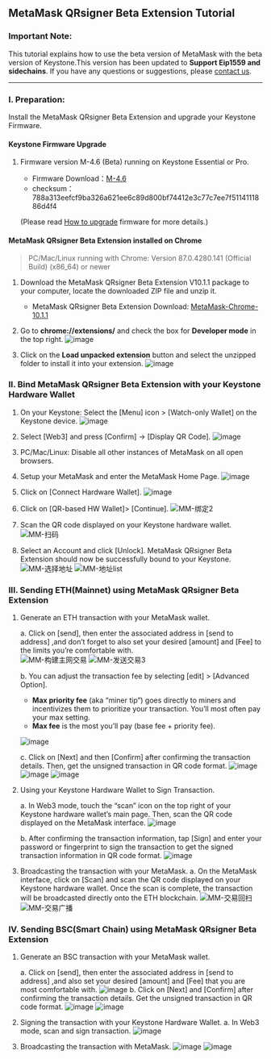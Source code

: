 ## MetaMask QRsigner Beta Extension Tutorial

### Important Note:
This tutorial explains how to use the beta version of MetaMask with the beta version of Keystone.This version has been updated to **Support Eip1559 and sidechains**. If you have any questions or suggestions, please [contact us](https://keystonewallet.atlassian.net/servicedesk/customer/portal/1).


----

### I. Preparation: 

Install the MetaMask QRsigner Beta Extension and upgrade your Keystone Firmware.


#### Keystone Firmware Upgrade

1. Firmware version M-4.6 (Beta) running on Keystone Essential or Pro. 

   *  Firmware Download：[M-4.6](https://github.com/KeystoneHQ/metamask-extension/releases/download/V10.1.1/M-4.6.zip)
   * checksum：788a313eefcf9ba326a621ee6c89d800bf74412e3c77c7ee7f5114111886d4f4
  
    (Please read [How to upgrade](https://support.keyst.one/getting-started/firmware-upgrading) firmware for more details.)
#### MetaMask QRsigner Beta Extension installed on Chrome

> PC/Mac/Linux running with Chrome: Version 87.0.4280.141 (Official Build) (x86_64) or newer

1. Download the MetaMask QRsigner Beta Extension V10.1.1 package  to your computer, locate the downloaded ZIP file and unzip it.

     * MetaMask QRsigner Beta Extension Download: [MetaMask-Chrome-10.1.1](https://github.com/KeystoneHQ/metamask-extension/releases/download/V10.1.1/metamask-chrome-10.1.1.zip)

2. Go to **chrome://extensions/** and check the box for **Developer mode** in the top right.
![image](https://user-images.githubusercontent.com/37337093/137884326-96966585-6bbd-4d68-a26a-77ddd04ef513.png)
   
3. Click on the **Load unpacked extension** button and select the unzipped folder to install it into your extension.
![image](https://user-images.githubusercontent.com/37337093/137884612-36c797c4-5c3f-4024-8d10-19bf7fc06eff.png)


### II. Bind MetaMask QRsigner Beta Extension with your Keystone Hardware Wallet

1. On your Keystone: Select the [Menu] icon > [Watch-only Wallet] on the Keystone device.
![image](https://user-images.githubusercontent.com/37337093/137866622-ea80feee-bc8b-4d48-8f0c-b07caece8253.png)


2. Select [Web3]  and press [Confirm] -> [Display QR Code].
![image](https://user-images.githubusercontent.com/37337093/137866654-286a8c33-ef1c-4a20-8303-c842af1ee256.png)

3. PC/Mac/Linux: Disable all other instances of MetaMask on all open browsers.

4. Setup your MetaMask and enter the MetaMask Home Page.
![image](https://user-images.githubusercontent.com/37337093/137855559-176dd807-f198-488f-acc3-b102da4ff59e.png)

5. Click on [Connect Hardware Wallet].
![image](https://user-images.githubusercontent.com/37337093/137855581-68b72748-52bd-4b46-91c4-4f33c0781a4f.png)

6. Click on [QR-based HW Wallet]> [Continue].
![MM-绑定2](https://user-images.githubusercontent.com/37337093/137877291-5759941f-20ea-44d2-8874-b0344619c592.jpg)


7. Scan the QR code displayed on your Keystone hardware wallet.
![MM-扫码](https://user-images.githubusercontent.com/37337093/137877088-4650a393-ce5c-407b-9d7c-c358bd7eaffa.jpg)


8. Select an Account and click [Unlock]. MetaMask QRsigner Beta Extension should now be successfully bound to your Keystone.
![MM-选择地址](https://user-images.githubusercontent.com/37337093/137877698-f0cd1955-677c-4139-b74f-727bee1782d0.jpg)
![MM-地址list](https://user-images.githubusercontent.com/37337093/137877689-25cc160f-3b64-47c5-8d9c-54d5c233504f.jpg)

### III. Sending ETH(Mainnet) using MetaMask QRsigner Beta Extension

1. Generate an ETH transaction with your MetaMask wallet.
   
    a.  Click on [send], then enter the associated address in [send to address] ,and don’t forget to also set your desired [amount] and [Fee] to the limits you’re comfortable with.   
    ![MM-构建主网交易](https://user-images.githubusercontent.com/37337093/137878048-6e78f90b-333c-482c-b2ba-0e92fb0a40b7.jpg)
    ![MM-发送交易3](https://user-images.githubusercontent.com/37337093/137878061-d051fbad-e560-456a-a5b6-bf5faa0cbddf.jpg)



    b. You can adjust the transaction fee by selecting [edit] > [Advanced Option].
   * **Max priority fee** (aka “miner tip”) goes directly to miners and incentivizes them to prioritize your transaction. You’ll most often pay your max setting.
   * **Max fee** is the most you’ll pay (base fee + priority fee).
  
    ![image](https://user-images.githubusercontent.com/37337093/137879902-f1db2a0f-4600-436b-a0da-1fd6700e62a5.png)


    c. Click on [Next] and then [Confirm] after confirming the transaction details. Then, get the unsigned transaction in QR code format.
    ![image](https://user-images.githubusercontent.com/37337093/137856192-f6e3ea2e-2ec2-463b-bcfe-4b469898418a.png)
    ![image](https://user-images.githubusercontent.com/37337093/137856206-768cddda-5e2b-4e37-b694-6317929c2078.png)
    ![image](https://user-images.githubusercontent.com/37337093/137856221-3e8ce41c-a00a-4ca2-8844-7cf1401cd835.png)

2. Using your Keystone Hardware Wallet to Sign Transaction.

    a. In Web3 mode, touch the “scan” icon on the top right of your Keystone hardware wallet’s main page. Then, scan the QR code displayed on the MetaMask interface.
    ![image](https://user-images.githubusercontent.com/37337093/137866736-7223af56-a816-4b46-a1eb-ccdb8b9572b3.png)

    
    b. After confirming the transaction information, tap [Sign] and enter your password or fingerprint to sign the transaction to get the signed transaction information in QR code format.
    ![image](https://user-images.githubusercontent.com/37337093/137866755-d1aa7ea2-507f-4883-adf0-ec81dbd61a9e.png)


3. Broadcasting the transaction with your MetaMask.
a. On the MetaMask interface, click on [Scan] and scan the QR code displayed on your Keystone hardware wallet. Once the scan is complete, the transaction will be broadcasted directly onto the ETH blockchain.
![MM-交易回扫](https://user-images.githubusercontent.com/37337093/137878577-72fde968-dc05-4ad8-ae15-751cd7f2ee14.jpg)
![MM-交易广播](https://user-images.githubusercontent.com/37337093/137878592-eedf2bbd-9628-499a-8ff4-0d502e37a6ec.jpg)


### IV. Sending BSC(Smart Chain) using MetaMask QRsigner Beta Extension

1. Generate an BSC transaction with your MetaMask wallet.
   
    a.  Click on [send], then enter the associated address in [send to address] ,and also set your desired [amount] and [Fee] that you are most comfortable with.
    ![image](https://user-images.githubusercontent.com/37337093/137856292-5ffc9c5f-c8a8-47ef-a373-36f107775bfb.png)
    b.  Click on [Next] and [Confirm] after confirming the transaction details. Get the unsigned transaction in QR code format.
    ![image](https://user-images.githubusercontent.com/37337093/137856309-e4d65851-9b91-4284-b107-beca5964ac7e.png)
    ![image](https://user-images.githubusercontent.com/37337093/137856317-8668ff68-f662-441e-86fb-4da86e0be4f2.png)

2. Signing the transaction with your Keystone Hardware Wallet.
    a.  In Web3 mode, scan and sign transaction.
![image](https://user-images.githubusercontent.com/37337093/137866822-24ed6082-4ea9-4969-903e-62c17cc705d4.png)

3. Broadcasting the transaction with MetaMask.
![image](https://user-images.githubusercontent.com/37337093/137856339-7ed7de6b-37ad-4925-b198-f9175a55d243.png)
![image](https://user-images.githubusercontent.com/37337093/137856358-70eb6c88-ba30-4243-b4bd-40ae13e12537.png)
